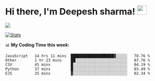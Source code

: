 # Hi there, I'm Deepesh sharma! <img src="https://raw.githubusercontent.com/MartinHeinz/MartinHeinz/master/wave.gif" width="30px">

![](https://camo.githubusercontent.com/992babdffd8c74a1502de375fbdf7e4d54773242/68747470733a2f2f6d656469612e67697068792e636f6d2f6d656469612f53576f536b4e36447854737a71494b4571762f67697068792e676966)

[![Stats](https://github-readme-stats.vercel.app/api?username=deepeshhsharma&show_icons=true&theme=radical)](https://github-readme-stats.vercel.app/api?username=deepeshhsharma&show_icons=true&theme=radical)&nbsp; &nbsp; &nbsp; &nbsp; &nbsp; &nbsp; &nbsp; &nbsp; &nbsp; &nbsp; 

📊 **My Coding Time this week:**
<!--START_SECTION:waka-->
```text
JavaScript   14 hrs 11 mins  ███████████████████▓░░░░░   78.76 % 
Other        1 hr 23 mins    ██░░░░░░░░░░░░░░░░░░░░░░░   07.76 % 
CSV          45 mins         █░░░░░░░░░░░░░░░░░░░░░░░░   04.19 % 
Python       37 mins         █░░░░░░░░░░░░░░░░░░░░░░░░   03.49 % 
EJS          25 mins         ▓░░░░░░░░░░░░░░░░░░░░░░░░   02.34 % 
```
<!--END_SECTION:waka-->
